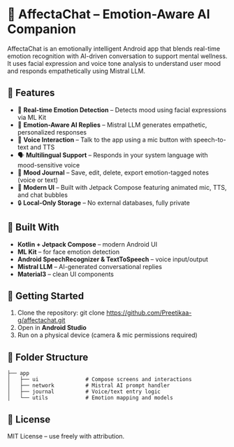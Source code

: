 # 🧠 AffectaChat – Emotion-Aware AI Companion

AffectaChat is an emotionally intelligent Android app that blends real-time emotion recognition with AI-driven conversation to support mental wellness. It uses facial expression and voice tone analysis to understand user mood and responds empathetically using Mistral LLM.

## 📱 Features

- 🎥 **Real-time Emotion Detection** – Detects mood using facial expressions via ML Kit  
- 🧠 **Emotion-Aware AI Replies** – Mistral LLM generates empathetic, personalized responses  
- 🎤 **Voice Interaction** – Talk to the app using a mic button with speech-to-text and TTS  
- 🗣️ **Multilingual Support** – Responds in your system language with mood-sensitive voice  
- 📓 **Mood Journal** – Save, edit, delete, export emotion-tagged notes (voice or text)  
- 🎨 **Modern UI** – Built with Jetpack Compose featuring animated mic, TTS, and chat bubbles  
- 🔒 **Local-Only Storage** – No external databases, fully private

## 🧰 Built With

- **Kotlin + Jetpack Compose** – modern Android UI
- **ML Kit** – for face emotion detection
- **Android SpeechRecognizer & TextToSpeech** – voice input/output
- **Mistral LLM** – AI-generated conversational replies
- **Material3** – clean UI components


## 🚀 Getting Started

1. Clone the repository:
   git clone https://github.com/Preetikaa-g/affectachat.git
2. Open in **Android Studio**
3. Run on a physical device (camera & mic permissions required)

## 📂 Folder Structure

```
├── app
│   ├── ui               # Compose screens and interactions
│   ├── network          # Mistral AI prompt handler
│   ├── journal          # Voice/text entry logic
│   └── utils            # Emotion mapping and models
```

## 📄 License

MIT License – use freely with attribution.

